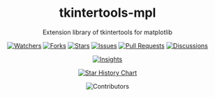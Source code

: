 <h1 align="center">tkintertools-mpl</h1>

<p align="center">Extension library of tkintertools for matplotlib</p>

<p align="center">
<a href="https://github.com/Xiaokang2022/tkintertools-mpl/watchers"><img alt="Watchers" src="https://img.shields.io/github/watchers/Xiaokang2022/tkintertools-mpl?label=Watchers&logo=github&style=flat" title="Watchers" /></a>
<a href="https://github.com/Xiaokang2022/tkintertools-mpl/forks"><img alt="Forks" src="https://img.shields.io/github/forks/Xiaokang2022/tkintertools-mpl?label=Forks&logo=github&style=flat" title="Forks" /></a>
<a href="https://github.com/Xiaokang2022/tkintertools-mpl/stargazers"><img alt="Stars" src="https://img.shields.io/github/stars/Xiaokang2022/tkintertools-mpl?label=Stars&color=gold&logo=github&style=flat" title="Stars" /></a>
<a href="https://github.com/Xiaokang2022/tkintertools-mpl/issues"><img alt="Issues" src="https://img.shields.io/github/issues/Xiaokang2022/tkintertools-mpl?label=Issues&logo=github" title="Issues" /></a>
<a href="https://github.com/Xiaokang2022/tkintertools-mpl/pulls"><img alt="Pull Requests" src="https://img.shields.io/github/issues-pr/Xiaokang2022/tkintertools-mpl?label=Pull%20Requests&logo=github" title="Pull Requests" /></a>
<a href="https://github.com/Xiaokang2022/tkintertools-mpl/discussions"><img alt="Discussions" src="https://img.shields.io/github/discussions/Xiaokang2022/tkintertools-mpl?label=Discussions&logo=github" title="Discussions" /></a>
</p>

<p align="center">
<a href="https://github.com/Xiaokang2022/tkintertools-mpl/pulse"><img alt="Insights" src="https://repobeats.axiom.co/api/embed/16b936d7774f2727ca057af76b700997a60c9b67.svg" /></a>
</p>

<p align="center">
    <a href="https://star-history.com/#Xiaokang2022/tkintertools-mpl&Date">
        <picture>
            <source media="(prefers-color-scheme: dark)" srcset="https://api.star-history.com/svg?repos=Xiaokang2022/tkintertools-mpl&type=Date&theme=dark" />
            <source media="(prefers-color-scheme: light)" srcset="https://api.star-history.com/svg?repos=Xiaokang2022/tkintertools-mpl&type=Date" />
            <img alt="Star History Chart" src="https://api.star-history.com/svg?repos=Xiaokang2022/tkintertools-mpl&type=Date" />
        </picture>
    </a>
</p>

<p align="center"><img src="https://contrib.rocks/image?repo=Xiaokang2022/tkintertools-mpl" alt="Contributors" /></p>